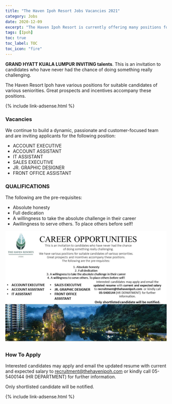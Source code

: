 ```yaml
---
title: "The Haven Ipoh Resort Jobs Vacancies 2021" 
category: Jobs 
date: 2020-12-09
excerpt: "The Haven Ipoh Resort is currently offering many positions for 2021." 
tags: [Ipoh] 
toc: true 
toc_label: TOC 
toc_icon: "fire" 
--- 
```


**GRAND HYATT KUALA LUMPUR INVITING talents**.
This is an invitation to candidates who have never had the chance of doing something really challenging.

The Haven Resort Ipoh have various positions for suitable candidates of various seniorities. Great prospects and incentives accompany these positions.

{% include link-adsense.html %} 

### Vacancies
We continue to build a dynamic, passionate and customer-focused team and are inviting applicants for the following position:
- ACCOUNT EXECUTIVE
- ACCOUNT ASSISTANT
- IT ASSISTANT
- SALES EXECUTIVE
- JR. GRAPHIC DESIGNER
- FRONT OFFICE ASSISTANT

### QUALIFICATIONS
The following are the pre-requisites:
- Absolute honesty
- Full dedication
- A willingness to take the absolute challenge in their career
- Awillingness to serve others. To place others before self!

![The Haven Resort Ipoh Jobs!](/assets/images/2020-12/the-haven-resorts-ipoh-career-opportunities-2021.jpg "The Haven Reosrt Ipoh Jobs")

### How To Apply
Interested candidates may apply and email the updated resume with current and expected salary to recruitment@thehavenipoh.com or kindly call 05-5400144 (HR DEPARTMENT) for further information.

Only shortlisted candidate will be notified.

{% include link-adsense.html %} 